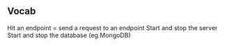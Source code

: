 ## Vocab

Hit an endpoint = send a request to an endpoint
Start and stop the server
Start and stop the database (eg.MongoDB)
